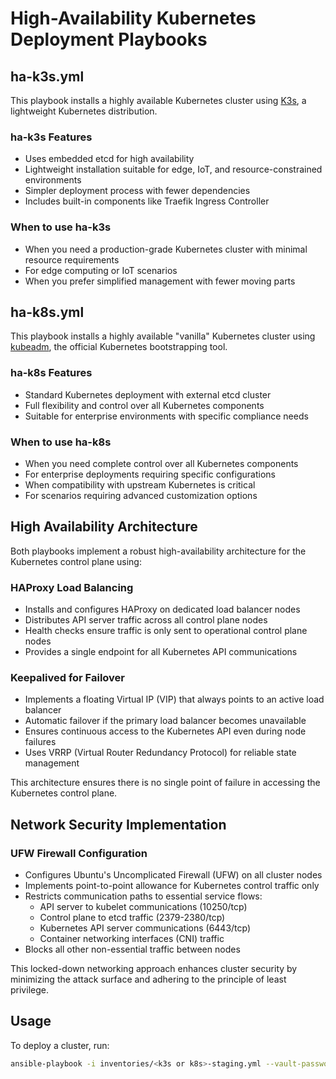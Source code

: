 # High-Availability Kubernetes Deployment Playbooks

## ha-k3s.yml

This playbook installs a highly available Kubernetes cluster using [K3s](https://k3s.io/), a lightweight Kubernetes distribution.

### ha-k3s Features

- Uses embedded etcd for high availability
- Lightweight installation suitable for edge, IoT, and resource-constrained environments
- Simpler deployment process with fewer dependencies
- Includes built-in components like Traefik Ingress Controller

### When to use ha-k3s

- When you need a production-grade Kubernetes cluster with minimal resource requirements
- For edge computing or IoT scenarios
- When you prefer simplified management with fewer moving parts

## ha-k8s.yml

This playbook installs a highly available "vanilla" Kubernetes cluster using [kubeadm](https://kubernetes.io/docs/setup/production-environment/tools/kubeadm/), the official Kubernetes bootstrapping tool.

### ha-k8s Features

- Standard Kubernetes deployment with external etcd cluster
- Full flexibility and control over all Kubernetes components
- Suitable for enterprise environments with specific compliance needs

### When to use ha-k8s

- When you need complete control over all Kubernetes components
- For enterprise deployments requiring specific configurations
- When compatibility with upstream Kubernetes is critical
- For scenarios requiring advanced customization options

## High Availability Architecture

Both playbooks implement a robust high-availability architecture for the Kubernetes control plane using:

### HAProxy Load Balancing

- Installs and configures HAProxy on dedicated load balancer nodes
- Distributes API server traffic across all control plane nodes
- Health checks ensure traffic is only sent to operational control plane nodes
- Provides a single endpoint for all Kubernetes API communications

### Keepalived for Failover

- Implements a floating Virtual IP (VIP) that always points to an active load balancer
- Automatic failover if the primary load balancer becomes unavailable
- Ensures continuous access to the Kubernetes API even during node failures
- Uses VRRP (Virtual Router Redundancy Protocol) for reliable state management

This architecture ensures there is no single point of failure in accessing the Kubernetes control plane.

## Network Security Implementation

### UFW Firewall Configuration

- Configures Ubuntu's Uncomplicated Firewall (UFW) on all cluster nodes
- Implements point-to-point allowance for Kubernetes control traffic only
- Restricts communication paths to essential service flows:
  - API server to kubelet communications (10250/tcp)
  - Control plane to etcd traffic (2379-2380/tcp)
  - Kubernetes API server communications (6443/tcp)
  - Container networking interfaces (CNI) traffic
- Blocks all other non-essential traffic between nodes

This locked-down networking approach enhances cluster security by minimizing the attack surface and adhering to the principle of least privilege.

## Usage

To deploy a cluster, run:

```bash
ansible-playbook -i inventories/<k3s or k8s>-staging.yml --vault-password-file <secrets file> playbooks/ha-<k3s or k8s>.yml
```
